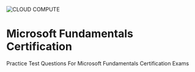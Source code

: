 ![CLOUD COMPUTE](https://github.com/Roberta-Ukaga/Microsoft_Fundamentals/assets/109196512/2cfad97d-9d64-4e39-add2-ea6bd827d1e6)


# Microsoft Fundamentals Certification
Practice Test Questions For Microsoft Fundamentals Certification Exams
